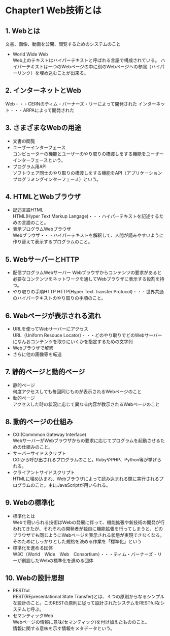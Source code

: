 # Chapter1 Web技術とは
## 1. Webとは
文書、画像、動画を公開、閲覧するためのシステムのこと
* World Wide Web  
Web上のテキストはハイパーテキストと呼ばれる言語で構成されている。
ハイパーテキストは一つのWebページの中に別のWebページへの参照（ハイパーリンク）を埋め込むことが出来る。

## 2. インターネットとWeb
Web・・・CERNのティム・バーナーズ・リーによって開発された
インターネット・・・ARPAによって開発された

## 3. さまざまなWebの用途
* 文書の閲覧  
* ユーザーインターフェース  
コンピューターの機能とユーザーのやり取りの橋渡しをする機能をユーザーインターフェースという。
* プログラム用API  
ソフトウェア同士のやり取りの橋渡しをする機能をAPI（アプリケーションプログラミングインターフェース）という。

## 4. HTMLとWebブラウザ
* 記述言語HTML  
HTML(Hyper Text Markup Langage)・・・ハイパーテキストを記述するための言語のこと。
* 表示プログラムWebブラウザ  
Webブラウザ・・・ハイパーテキストを解釈して、人間が読みやすいように作り替えて表示するプログラムのこと。

## 5. WebサーバーとHTTP
* 配信プログラムWebサーバー
Webブラウザからコンテンツの要求があると必要なコンテンツをネットワークを通してWebブラウザに表示する役割を持つ。
* やり取りの手順HTTP
HTTP(Hyper Text Transfer Protocol)・・・世界共通のハイパーテキストのやり取りの手順のこと。

## 6. Webページが表示される流れ
* URLを使ってWebサーバーにアクセス  
URL（Uniform Resouce Locator）・・・どのやり取りでどのWebサーバーになんおコンテンツを取りにいくかを指定するための文字列
* Webブラウザで解釈
* さらに他の画像等を転送

## 7. 静的ページと動的ページ
* 静的ページ  
何度アクセスしても毎回同じものが表示されるWebページのこと
* 動的ページ  
アクセスした時の状況に応じて異なる内容が教示されるWebページのこと

## 8. 動的ページの仕組み
* CGI(Commmon Gateway Interface)  
WebサーバーがWebブラウザからの要求に応じてプログラムを起動させるための仕組みのこと。
* サーバーサイドスクリプト  
CGIから呼び出されるプログラムのこと。RubyやPHP、Python等が挙げられる。
* クライアントサイドスクリプト  
HTMLに埋め込まれ、Webブラウザによって読み込まれる際に実行されるプログラムのこと。主にJavaScriptが用いられる。

## 9. Webの標準化
* 標準化とは  
Webで用いられる技術はWebの発展に伴って、機能拡張や新技術の開発が行われてきたが、それぞれの開発者が独自に機能拡張を行ってしまうと、どのブラウザでも同じようにWebページを表示される状態が実現できなくなる。
そのためにしっかりとした規格を決める作業を「標準化」という
* 標準化を進める団体  
W3C（World　Wide　Web　Consortium）・・・ティム・バーナーズ・リーが創設したWebの標準化を進める団体

## 10. Webの設計思想
* RESTful  
REST(REpresentational State Transfer)とは、４つの原則からなるシンプルな設計のこと。このRESTの原則に従って設計されたシステムをRESTfulなシステムと呼ぶ。
* セマンティックWeb  
Webページの情報に意味(セマンティック)を付け加えたもののこと。  
情報に関する意味を示す情報をメタデータという。
